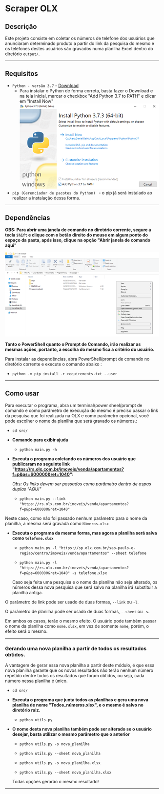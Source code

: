 # Scraper OLX

## Descrição
Este projeto consiste em coletar os números de telefone dos usuários que anunciaram determinado produto a partir do link da pesquisa do mesmo e os telefones destes usuários são gravados numa planilha Excel dentro do diretório `output/`.

---
## Requisitos
* `Python - versão 3.7` - [Download](https://www.python.org/ftp/python/3.7.3/python-3.7.3-amd64.exe)
    * Para instalar o Python de forma correta, basta fazer o Download e na tela inicial, marcar o checkbox "Add Python 3.7 to PATH" e clicar em "Install Now"
    ![](imgs/install.png)
* `pip (Gerenciador de pacotes do Python) ` - o pip já será instalado ao realizar a instalação dessa forma.

---
## Dependências

**OBS: Para abrir uma janela de comando no diretório corrente, segure a tecla `Shift` e clique com o botão direito do mouse em algum ponto do espaço da pasta, após isso, clique na opção "Abrir janela de comando aqui"**

![](imgs/command.png)

**Tanto o PowerShell quanto o Prompt de Comando, irão realizar as mesmas ações, portanto, a escolha do mesmo fica a critério do usuário.**

Para instalar as dependências, abra PowerShell/prompt de comando no diretório corrente e execute o comando abaixo :

* `python -m pip install -r requirements.txt --user`

---
## Como usar

Para executar o programa, abra um terminal/power sheel/prompt de comando e como parâmetro de execução do mesmo é preciso passar o link da pesquisa que foi realizada na OLX e como parâmetro opcional, você pode escolher o nome da planilha que será gravado os números.:

* `cd src/`
* **Comando para exibir ajuda**
    * `python main.py -h`
* **Executa o programa coletando os números dos usuário que publicaram no seguinte link "https://rs.olx.com.br/imoveis/venda/apartamentos?f=p&ps=600000&ret=1040":**

    *Obs: Os links devem ser passados como parâmetro dentro de aspas duplas "AQUI"*
    
    * `python main.py --link "https://rs.olx.com.br/imoveis/venda/apartamentos?f=p&ps=600000&ret=1040"` 
    

Neste caso, como não foi passado nenhum parâmetro para o nome da planilha, a mesma será gravada como `Números.xlsx`

* **Executa o programa da mesma forma, mas agora a planilha será salva como `telefone.xlsx`**

    * `python main.py -l "https://sp.olx.com.br/sao-paulo-e-regiao/centro/imoveis/venda/apartamentos" --sheet telefone`

    * `python main.py -l "https://rs.olx.com.br/imoveis/venda/apartamentos?f=p&ps=600000&ret=1040" -s telefone.xlsx`

    Caso seja feita uma pesquisa e o nome da planilha não seja alterado, os números dessa nova pesquisa que será salvo na planilha irá substituir a planilha antiga.

O parâmetro de link pode ser usado de duas formas, `--link` ou `-l`.

O parâmetro de planilha pode ser usado de duas formas, `--sheet` ou `-s`.

Em ambos os casos, terão o mesmo efeito. O usuário pode também passar o nome da planilha como `nome.xlsx`, em vez de somente `nome`, porém, o efeito será o mesmo.

---
### Gerando uma nova planilha a partir de todos os resultados obtidos.

A vantagem de gerar essa nova planilha a partir deste módulo, é que essa nova planilha garante que os novos resultados não terão nenhum número repetido dentre todos os resultados que foram obtidos, ou seja, cada número nessa planilha é único.

* `cd src/`
* **Executa o programa que junta todos as planilhas e gera uma nova planilha de nome "Todos_números.xlsx", e o mesmo é salvo no diretório raiz.**
    * `python utils.py`

* **O nome desta nova planilha também pode ser alterado se o usuário desejar, basta utilizar o mesmo parâmetro que o anterior**
    * `python utils.py -s nova_planilha`

    * `python utils.py --sheet nova_planilha`

    * `python utils.py -s nova_planilha.xlsx`

    * `python utils.py --sheet nova_planilha.xlsx`

    Todas opções gerarão o mesmo resultado!
---
